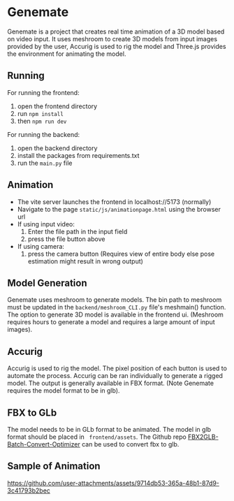 # Genemate

Genemate is a project that creates real time animation of a 3D model based on video input. It uses meshroom to create 3D models from input images provided by the user, Accurig is used to rig the model and Three.js provides the environment for animating the model.

## Running

For running the frontend:
1. open the frontend directory
2. run ``` npm install ```
3. then ``` npm run dev ```

For running the backend:
1. open the backend directory
2. install the packages from requirements.txt
3. run the ```main.py``` file

## Animation
- The vite server launches the frontend in localhost://5173 (normally)
- Navigate to the page ```static/js/animationpage.html``` using the browser url
- If using input video:
  1. Enter the file path in the input field
  2. press the file button above
- If using camera:
  1. press the camera button (Requires view of entire body else pose estimation might result in wrong output)


## Model Generation
Genemate uses meshroom to generate models. The bin path to meshroom must be updated in the ```backend/meshroom_CLI.py``` file's meshmain() function. The option to generate 3D model is available in the frontend ui. (Meshroom requires hours to generate a model and requires a large amount of input images).

## Accurig
Accurig is used to rig the model. The pixel position of each button is used to automate the process. Accurig can be ran individually to generate a rigged model. The output is generally available in FBX format. (Note Genemate requires the model format to be in glb).

## FBX to GLb
The model needs to be in GLb format to be animated. The model in glb format should be placed in ``` frontend/assets```. The Github repo [FBX2GLB-Batch-Convert-Optimizer](https://github.com/crazyramirez/FBX2GLB-Batch-Convert-Optimizer) can be used to convert fbx to glb.


## Sample of Animation


https://github.com/user-attachments/assets/9714db53-365a-48b1-87d9-3c41793b2bec



